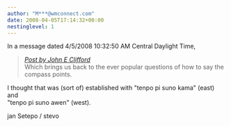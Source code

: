 ```yaml
---
author: "M***@wmconnect.com"
date: 2008-04-05T17:14:32+00:00
nestinglevel: 1
---
```

In a message dated 4/5/2008 10:32:50 AM Central Daylight Time,  

> [_Post by John E Clifford_](/qMna8iep/language-without-left-right#post4)  
> Which brings us back to the ever popular questions of how to say the  
> compass points.  
> 

I thought that was (sort of) established with "tenpo pi suno kama" (east) and  
"tenpo pi suno awen" (west).  
  
jan Setepo / stevo </HTML>